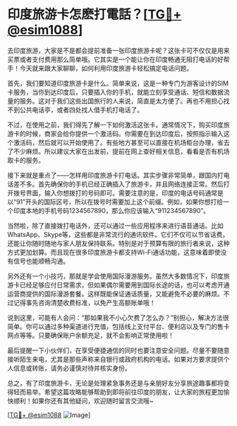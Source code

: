 # 印度旅游卡怎麽打電話？[[TG💪+ @esim1088](https://t.me/s/esim1088)]

去印度旅游，大家是不是都会提前准备一张印度旅游卡呢？这张卡可不仅仅是用来买票或者支付费用那么简单哦。它其实是一个能让你在印度畅通无阻打电话的好帮手！今天就来跟大家聊聊，如何利用印度旅游卡轻松搞定电话问题。

首先，我们要知道印度旅游卡是什么。简单来说，这是一种专门为游客设计的SIM卡服务，当你到达印度后，只要插入你的手机，就能立刻享受通话、短信和数据流量的服务。这对于我们这些出国旅行的人来说，简直是太方便了。再也不用担心找不到公共电话亭，或者四处找人借手机打电话了。

不过，在使用之前，我们得先了解一下如何激活这张卡。通常情况下，购买印度旅游卡的时候，商家会给你提供一个激活码。你需要在到达印度后，按照指示输入这个激活码，然后就可以开始使用了。有些地方甚至可以直接在机场柜台办理，省去了不少麻烦。所以建议大家在出发前，提前在网上查好相关信息，看看是否有机场取卡的服务。

接下来就是重点了——怎样用印度旅游卡打电话。其实步骤非常简单，跟国内打电话差不多。首先确保你的手机已经正确插入了旅游卡，并且网络连接正常。然后打开拨号界面，输入你想拨打的号码即可。需要注意的是，印度的电话号码通常是以“91”开头的国际区号，所以在拨号时需要加上这个前缀。例如，如果你想打给一个印度本地的手机号码1234567890，那么你应该输入“911234567890”。

当然啦，除了直接拨打电话外，还可以通过一些应用程序来进行语音通话。比如WhatsApp、Skype等，这些都是非常流行的通讯软件。它们不仅可以节省话费，还能让你随时随地与家人朋友保持联系。特别是对于预算有限的旅行者来说，这种方式更加划算。而且现在很多印度旅游卡都支持Wi-Fi通话功能，这意味着即使没有信号也能顺畅沟通。

另外还有一个小技巧，那就是学会使用国际漫游服务。虽然大多数情况下，印度旅游卡已经足够应付日常需求，但如果偶尔需要用到国际长途的话，也可以考虑开通运营商提供的国际漫游套餐。这样既能保证通话质量，又能避免不必要的麻烦。不过记得事先咨询清楚收费标准，以免产生高额账单哦！

说到这里，可能有人会问：“那如果我不小心欠费了怎么办？”别担心，解决方法很简单。你可以通过多种渠道进行充值，包括线上支付平台、便利店以及专门的售卡网点等等。只要确保账户余额充足，就不会影响正常使用啦！

最后提醒一下小伙伴们，在享受便捷通信的同时也要注意安全问题。尽量不要随意接听陌生来电，尤其是那些声称来自银行或政府机构的电话。如果对方要求提供个人信息或转账，请务必谨慎对待并核实身份。

总之，有了印度旅游卡，无论是处理紧急事务还是与亲朋好友分享旅途趣事都将变得轻而易举。希望这篇攻略能够帮助到即将前往印度的朋友，让大家的旅程更加愉快顺利！如果你还有其他疑问，欢迎随时留言交流哦~

[[TG💪+ @esim1088](https://t.me/s/esim1088) ![Image](https://i.postimg.cc/4NQfJmqS/Snipaste-2025-05-13-00-14-12.png)]